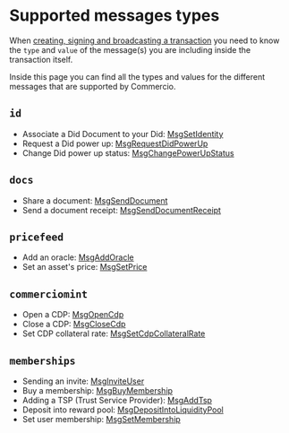 # Supported messages types
When [creating, signing and broadcasting a transaction](create-sign-broadcast-tx.md) you need to 
know the `type` and `value` of the message(s) you are including inside the transaction itself. 

Inside this page you can find all the types and values for the different messages that are supported by Commercio. 


## `id`
* Associate a Did Document to your Did: [MsgSetIdentity](../x/id/#associating-a-did-document-to-your-identity)
* Request a Did power up: [MsgRequestDidPowerUp](../x/id/#did-power-up)
* Change Did power up status: [MsgChangePowerUpStatus](../x/id/#change-did-power-up-status-wip)

## `docs`
* Share a document: [MsgSendDocument](../x/docs/#sending-a-document) 
* Send a document receipt: [MsgSendDocumentReceipt](../x/docs/#sending-a-document-reading-receipt)

## `pricefeed`

* Add an oracle: [MsgAddOracle](../x/pricefeed/#adding-an-oracle)
* Set an asset's price: [MsgSetPrice](../x/pricefeed/#set-a-price-for-an-asset)


## `commerciomint`
* Open a CDP: [MsgOpenCdp](../x/commerciomint/#open-a-cdp)
* Close a CDP: [MsgCloseCdp](../x/commerciomint/#close-a-cdp)
* Set CDP collateral rate: [MsgSetCdpCollateralRate](../x/commerciomint/#set-cdp-collateral-rate)

## `memberships`
* Sending an invite: [MsgInviteUser](../x/memberships/#sending-an-invite)
* Buy a membership: [MsgBuyMembership](../x/memberships/#buying-a-membership-2)
* Adding a TSP (Trust Service Provider): [MsgAddTsp](../x/memberships/#adding-a-tsp)
* Deposit into reward pool: [MsgDepositIntoLiquidityPool](../x/memberships/#deposit-into-reward-pool)
* Set user membership: [MsgSetMembership](../x/memberships/#set-user-membership)

